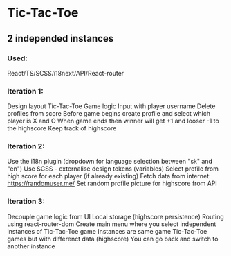 # Tic-Tac-Toe
## 2 independed instances
### Used:
React/TS/SCSS/i18next/API/React-router

### Iteration 1:
Design layout
Tic-Tac-Toe Game logic
Input with player username
Delete profiles from score
Before game begins create profile and select which player is X and O
When game ends then winner will get +1 and looser -1 to the highscore
Keep track of highscore

### Iteration 2: 
Use the i18n plugin (dropdown for language selection between "sk" and "en")
Use SCSS - externalise design tokens (variables)
Select profile from high score for each player (if already existing)
Fetch data from internet: https://randomuser.me/
Set random profile picture for highscore from API

### Iteration 3:
Decouple game logic from UI
Local storage (highscore persistence)
Routing using react-router-dom
Create main menu where you select independent instances of Tic-Tac-Toe game
Instances are same game Tic-Tac-Toe games but with differenct data (highscore)
You can go back and switch to another instance
